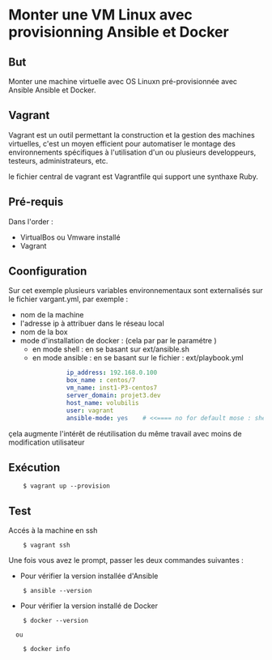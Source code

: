 # Monter une VM Linux avec provisionning Ansible et Docker
## But

Monter une machine virtuelle avec OS Linuxn pré-provisionnée avec Ansible Ansible et Docker.

## Vagrant
Vagrant est un outil permettant la construction et la gestion des machines virtuelles, c'est  un moyen efficient pour automatiser le montage des environnements spécifiques à l'utilisation d'un ou plusieurs developpeurs, testeurs, administrateurs, etc.

le fichier central de vagrant est Vagrantfile qui support une synthaxe Ruby.
## Pré-requis

Dans l'order :
- VirtualBos ou Vmware installé
- Vagrant

## Coonfiguration

Sur cet exemple plusieurs variables environnementaux sont externalisés sur le fichier vargant.yml, par exemple :

- nom de la machine
- l'adresse ip à attribuer dans le réseau local
- nom de la box
- mode d'installation de docker : (cela par par le paramétre )
    * en mode shell : en se basant sur ext/ansible.sh
    * en mode ansible : en se basant sur le fichier : ext/playbook.yml

```YAML
                ip_address: 192.168.0.100
                box_name : centos/7
                vm_name: inst1-P3-centos7
                server_domain: projet3.dev
                host_name: volubilis
                user: vagrant
                ansible-mode: yes    # <<==== no for default mose : shell
```
çela augmente l'intérêt de réutilisation du même travail avec moins de modification utilisateur 

## Exécution

```shell 
    $ vagrant up --provision
```

## Test

Accés à la machine en ssh

```shell 
    $ vagrant ssh
```
Une fois vous avez le prompt, passer les deux commandes suivantes :

- Pour vérifier la version installée d'Ansible

```shell 
    $ ansible --version
```

- Pour vérifier la version installé de Docker

```shell 
    $ docker --version
 ```
      ou
      
```shell  
    $ docker info
```
